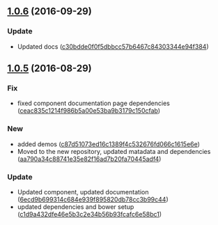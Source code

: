 <a name="1.0.6"></a>
## [1.0.6](https://github.com/advanced-rest-client/web-socket/compare/1.0.5...v1.0.6) (2016-09-29)


### Update

* Updated docs ([c30bdde0f0f5dbbcc57b6467c84303344e94f384](https://github.com/advanced-rest-client/web-socket/commit/c30bdde0f0f5dbbcc57b6467c84303344e94f384))



<a name="1.0.5"></a>
## [1.0.5](https://github.com/advanced-rest-client/web-socket/compare/1.0.4...v1.0.5) (2016-08-29)


### Fix

* fixed component documentation page dependencies ([ceac835c1214f986b5a00e53ba9b3179c150cfab](https://github.com/advanced-rest-client/web-socket/commit/ceac835c1214f986b5a00e53ba9b3179c150cfab))

### New

* added demos ([c87d51073ed16c1389f4c532676fd066c1615e6e](https://github.com/advanced-rest-client/web-socket/commit/c87d51073ed16c1389f4c532676fd066c1615e6e))
* Moved to the new repository, updated matadata and dependencies ([aa790a34c88741e35e82f16ad7b20fa70445adf4](https://github.com/advanced-rest-client/web-socket/commit/aa790a34c88741e35e82f16ad7b20fa70445adf4))

### Update

* Updated component, updated documentation ([6ecd9b699314c684e939f895820db78cc3b99c44](https://github.com/advanced-rest-client/web-socket/commit/6ecd9b699314c684e939f895820db78cc3b99c44))
* updated dependencies and bower setup ([c1d9a432dfe46e5b3c2e34b56b93fcafc6e58bc1](https://github.com/advanced-rest-client/web-socket/commit/c1d9a432dfe46e5b3c2e34b56b93fcafc6e58bc1))



